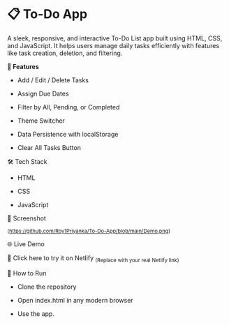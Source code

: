 # 📋 To-Do App

A sleek, responsive, and interactive To-Do List app built using HTML, CSS, and JavaScript. It helps users manage daily tasks efficiently with features like task creation, deletion, and filtering.

**🚀 Features**

- Add / Edit / Delete Tasks

-  Assign Due Dates

-  Filter by All, Pending, or Completed

-  Theme Switcher
  
-  Data Persistence with localStorage

-  Clear All Tasks Button

🛠️ Tech Stack

- HTML

- CSS

- JavaScript

📸 Screenshot

<sub>(https://github.com/Roy1Priyanka/To-Do-App/blob/main/Demo.png)</sub>

🌐 Live Demo

🔗 Click here to try it on Netlify
<sub>(Replace with your real Netlify link)</sub>


🧪 How to Run

- Clone the repository

- Open index.html in any modern browser

- Use the app.

  
